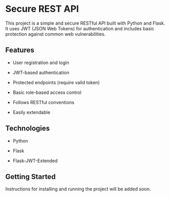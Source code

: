 # Secure REST API

This project is a simple and secure RESTful API built with Python and Flask. It uses JWT (JSON Web Tokens) for authentication and includes basic protection against common web vulnerabilities.

## Features

- User registration and login
  
- JWT-based authentication
  
- Protected endpoints (require valid token)
  
- Basic role-based access control
  
- Follows RESTful conventions
  
- Easily extendable

## Technologies

- Python
  
- Flask
  
- Flask-JWT-Extended

## Getting Started

Instructions for installing and running the project will be added soon.
